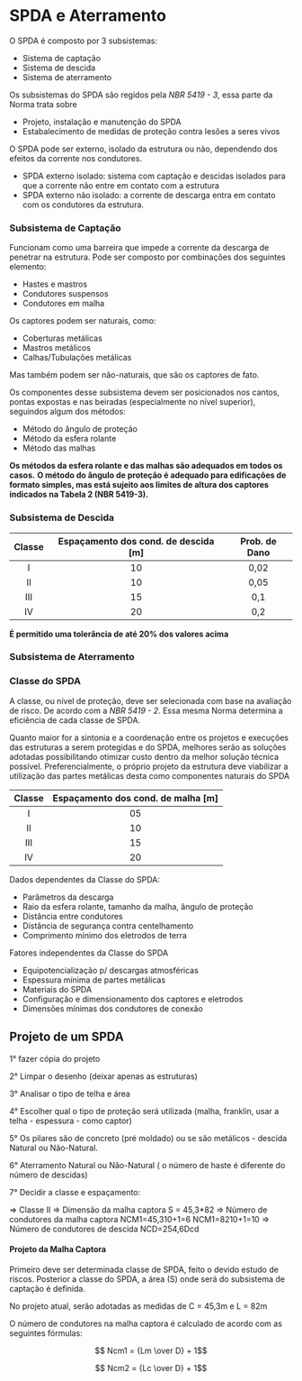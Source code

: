 # SPDA e Aterramento

O SPDA é composto por 3 subsistemas:
- Sistema de captação
- Sistema de descida
- Sistema de aterramento


Os subsistemas do SPDA são regidos pela _NBR 5419 - 3_, essa parte da Norma trata sobre
- Projeto, instalação e manutenção do SPDA
- Estabalecimento de medidas de proteção contra lesões a seres vivos

O SPDA pode ser externo, isolado da estrutura ou não, dependendo dos efeitos da corrente nos condutores.
- SPDA externo isolado: sistema com captação e descidas isolados para que a corrente não entre em contato com a estrutura
- SPDA externo não isolado: a corrente de descarga entra em contato com os condutores da estrutura.

### Subsistema de Captação

Funcionam como uma barreira que impede a corrente da descarga de penetrar na estrutura.
Pode ser composto por combinações dos seguintes elemento:
- Hastes e mastros
- Condutores suspensos
- Condutores em malha

Os captores podem ser naturais, como:
- Coberturas metálicas
- Mastros metálicos
- Calhas/Tubulações metálicas

Mas também podem ser não-naturais, que são os captores de fato.

Os componentes desse subsistema devem ser posicionados nos cantos, pontas expostas e nas beiradas (especialmente no nível superior), seguindos algum dos métodos:
- Método do ângulo de proteção
- Método da esfera rolante
- Método das malhas

**Os métodos da esfera rolante e das malhas são adequados em todos os casos.**
**O método do ângulo de proteção é adequado para edificações de formato simples, mas está sujeito
aos limites de altura dos captores indicados na Tabela 2 (NBR 5419-3).**


### Subsistema de Descida

| Classe | Espaçamento dos cond. de descida [m] | Prob. de Dano|
|  :--:  |  :-----------:  | :----: |
|   I    |      10         |  0,02
|   II   |      10         |  0,05
|   III  |      15         |  0,1
|   IV   |      20         |   0,2

**É permitido uma tolerância de até 20% dos valores acima**



### Subsistema de Aterramento



### Classe do SPDA

A classe, ou nível de proteção, deve ser selecionada com base na avaliação de risco. De acordo com a _NBR 5419 - 2_. 
Essa mesma Norma determina a eficiência de cada classe de SPDA.

Quanto maior for a sintonia e a coordenação entre os projetos e execuções das estruturas a serem
protegidas e do SPDA, melhores serão as soluções adotadas possibilitando otimizar custo dentro
da melhor solução técnica possível. Preferencialmente, o próprio projeto da estrutura deve viabilizar
a utilização das partes metálicas desta como componentes naturais do SPDA

| Classe | Espaçamento dos cond. de malha [m] |
| :---:|  :-----------:|
|   I    |      05         |
|   II   |      10         |
|   III  |      15         |
|   IV   |      20         |

Dados dependentes da Classe do SPDA:
- Parâmetros da descarga
- Raio da esfera rolante, tamanho da malha, ângulo de proteção
- Distância entre condutores
- Distância de segurança contra centelhamento
- Comprimento mínimo dos eletrodos de terra

Fatores independentes da Classe do SPDA
- Equipotencialização p/ descargas atmosféricas
- Espessura mínima de partes metálicas
- Materiais do SPDA
- Configuração e dimensionamento dos captores e eletrodos
- Dimensões mínimas dos condutores de conexão

## Projeto de um SPDA

1° fazer cópia do projeto

2° Limpar o desenho (deixar apenas as estruturas)

3° Analisar o tipo de telha e área

4° Escolher qual o tipo de proteção será utilizada (malha, franklin, usar a telha - espessura -  como captor)

5° Os pilares são de concreto (pré moldado) ou se são metálicos - descida Natural ou Não-Natural.

6° Aterramento Natural ou Não-Natural ( o número de haste é diferente do número de descidas)

7° Decidir a classe e espaçamento:

⇒  Classe II
⇒ Dimensão da malha captora S = 45,3*82
⇒ Número de condutores da malha captora
NCM1=45,310+1=6  NCM1=8210+1=10
⇒ Número de condutores de descida
NCD=254,6Dcd


#### Projeto da Malha Captora

Primeiro deve ser determinada classe de SPDA, feito o devido estudo de riscos.
Posterior a classe do SPDA, a área (S) onde será do subsistema de captação é definida.

No projeto atual, serão adotadas as medidas de C = 45,3m e L = 82m

O número de condutores na malha captora é calculado de acordo com as seguintes fórmulas:

$$ Ncm1 = {Lm \over D} + 1$$

$$ Ncm2 = {Lc \over D} + 1$$
